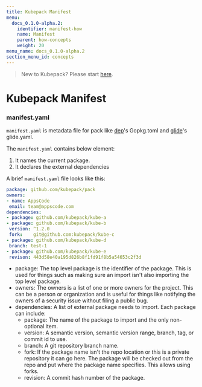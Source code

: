 ```yaml
---
title: Kubepack Manifest
menu:
  docs_0.1.0-alpha.2:
    identifier: manifest-how
    name: Manifest
    parent: how-concepts
    weight: 20
menu_name: docs_0.1.0-alpha.2
section_menu_id: concepts
---
```


> New to Kubepack? Please start [here](/docs/concepts/README.md).

# Kubepack Manifest

### manifest.yaml

`manifest.yaml` is metadata file for pack like [dep](https://github.com/golang/dep)'s Gopkg.toml and [glide](https://github.com/Masterminds/glide)'s glide.yaml.

 The `manifest.yaml` contains below element:

 1. It names the current package.
 2. It declares the external dependencies

 A brief `manifest.yaml` file looks like this:

 ```yaml
package: github.com/kubepack/pack
owners:
- name: AppsCode
  email: team@appscode.com
dependencies:
- package: github.com/kubepack/kube-a
- package: github.com/kubepack/kube-b
  version: ^1.2.0
  fork:    git@github.com:kubepack/kube-c
- package: github.com/kubepack/kube-d
  branch: test-1
- package: github.com/kubepack/kube-e
  revison: 443d58e40a195d826b8f1fd91f8b5a54653c2f3d
```

  - package: The top level package is the identifier of the package.
  This is used for things such as making sure an import isn't also importing the top level package.
  - owners: The owners is a list of one or more owners for the project. This can be a person or organization and is useful for things like notifying the owners of a security issue without filing a public bug.
  - dependencies: A list of external package needs to import. Each package can include:
    - package: The name of the package to import and the only non-optional item.
    - version: A semantic version, semantic version range, branch, tag, or commit id to use.
    - branch: A git repository branch name.
    - fork: If the package name isn't the repo location or this is a private repository it can go here. The package will be checked out from the repo and put where the package name specifies. This allows using forks.
    - revision: A commit hash number of the package.
